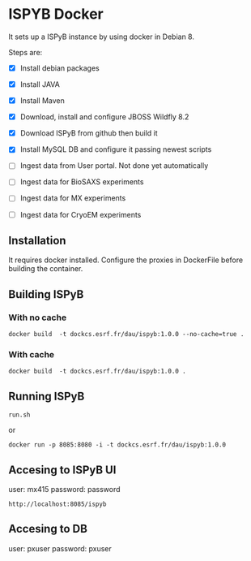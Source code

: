 # ISPYB Docker

It sets up a ISPyB instance by using docker in Debian 8.

Steps are:
- [x] Install debian packages
- [x] Install JAVA
- [x] Install Maven
- [x] Download, install and configure JBOSS Wildfly 8.2
- [x] Download ISPyB from github then build it
- [x] Install MySQL DB and configure it passing newest scripts
- [ ] Ingest data from User portal. Not done yet automatically
- [ ] Ingest data for BioSAXS experiments
- [ ] Ingest data for MX experiments
- [ ] Ingest data for CryoEM experiments


## Installation

It requires docker installed.
Configure the proxies in DockerFile before building the container.

## Building ISPyB

### With no cache
```
docker build  -t dockcs.esrf.fr/dau/ispyb:1.0.0 --no-cache=true . 
```

### With cache
```
docker build  -t dockcs.esrf.fr/dau/ispyb:1.0.0 . 
```

## Running ISPyB

```
run.sh
```

or

```
docker run -p 8085:8080 -i -t dockcs.esrf.fr/dau/ispyb:1.0.0
```

## Accesing to ISPyB UI

user: mx415
password: password

```
http://localhost:8085/ispyb
```

## Accesing to DB

user: pxuser
password: pxuser
